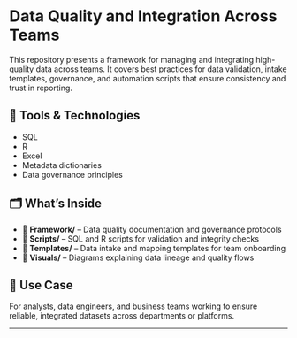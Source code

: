 # Data Quality and Integration Across Teams

This repository presents a framework for managing and integrating high-quality data across teams. It covers best practices for data validation, intake templates, governance, and automation scripts that ensure consistency and trust in reporting.

## 🧰 Tools & Technologies
- SQL
- R
- Excel
- Metadata dictionaries
- Data governance principles

## 🗂 What’s Inside
- 📁 **Framework/** – Data quality documentation and governance protocols
- 📁 **Scripts/** – SQL and R scripts for validation and integrity checks
- 📁 **Templates/** – Data intake and mapping templates for team onboarding
- 📁 **Visuals/** – Diagrams explaining data lineage and quality flows

## 📌 Use Case
For analysts, data engineers, and business teams working to ensure reliable, integrated datasets across departments or platforms.

---
